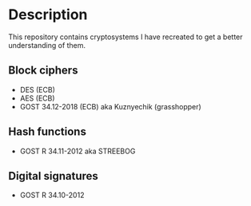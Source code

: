 # Description
This repository contains cryptosystems I have recreated to get a better understanding of them.

## Block ciphers
* DES (ECB)
* AES (ECB)
* GOST 34.12-2018 (ECB) aka Kuznyechik (grasshopper)
## Hash functions
* GOST R 34.11-2012 aka STREEBOG
## Digital signatures
* GOST R 34.10-2012 
